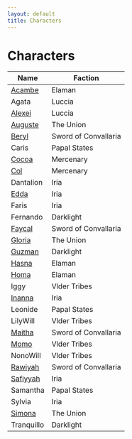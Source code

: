 ```yaml
---
layout: default
title: Characters
---
```


# Characters

<div class="character-table"></div>

| Name | Faction |
| ---- | ------- |
| [Acambe](./acambe.md) | Elaman |
| Agata | Luccia |
| [Alexei](./alexei.md) | Luccia |
| [Auguste](./auguste.md) | The Union |
| [Beryl](./beryl.md) | Sword of Convallaria |
| Caris | Papal States |
| [Cocoa](./cocoa.md) | Mercenary |
| [Col](./col.md) | Mercenary |
| Dantalion | Iria |
| [Edda](./edda.md) | Iria |
| Faris | Iria |
| Fernando | Darklight |
| [Faycal](./faycal.md) | Sword of Convallaria |
| [Gloria](./gloria.md) | The Union |
| [Guzman](./guzman.md) | Darklight |
| [Hasna](./hasna.md) | Elaman |
| [Homa](./homa.md) | Elaman |
| Iggy | Vlder Tribes |
| [Inanna](./inanna.md) | Iria |
| Leonide | Papal States |
| LilyWill | Vlder Tribes |
| [Maitha](./maitha.md) | Sword of Convallaria |
| [Momo](./momo.md) | Vlder Tribes |
| NonoWill | Vlder Tribes |
| [Rawiyah](./rawiyah.md) | Sword of Convallaria |
| [Safiyyah](./safiyyah.md) | Iria |
| Samantha | Papal States |
| Sylvia | Iria |
| [Simona](./simona.md) | The Union |
| Tranquillo | Darklight |

<script>
    $(document).ready(function() {
        const table = $('.character-table + table');
        table.DataTable({pageLength: 25});
    });
</script>
